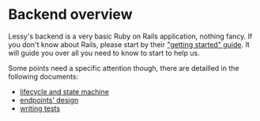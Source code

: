 # Backend overview

Lessy's backend is a very basic Ruby on Rails application, nothing fancy. If
you don't know about Rails, please start by their ["getting started" guide](http://guides.rubyonrails.org/getting_started.html).
It will guide you over all you need to know to start to help us.

Some points need a specific attention though, there are detailled in the
following documents:

- [lifecycle and state machine](lifecycle_and_state_machine.md)
- [endpoints' design](endpoints_design.md)
- [writing tests](writing_tests.md)
